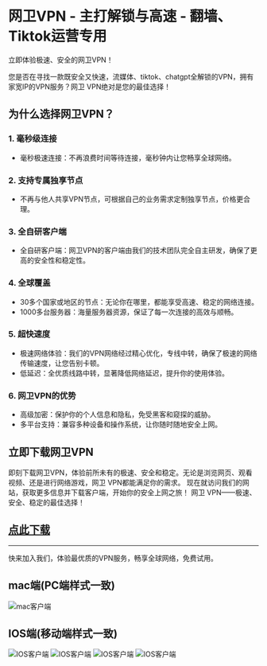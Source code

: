 # 网卫VPN - 主打解锁与高速 - 翻墙、Tiktok运营专用
立即体验极速、安全的网卫VPN！

您是否在寻找一款既安全又快速，流媒体、tiktok、chatgpt全解锁的VPN，拥有家宽IP的VPN服务？网卫 VPN绝对是您的最佳选择！

## 为什么选择网卫VPN？

### 1. 毫秒级连接
- 毫秒极速连接：不再浪费时间等待连接，毫秒钟内让您畅享全球网络。

### 2. 支持专属独享节点
- 不再与他人共享VPN节点，可根据自己的业务需求定制独享节点，价格更合理。
### 3. 全自研客户端
- 全自研客户端：网卫VPN的客户端由我们的技术团队完全自主研发，确保了更高的安全性和稳定性。

### 4. 全球覆盖
- 30多个国家或地区的节点：无论你在哪里，都能享受高速、稳定的网络连接。 
- 1000多台服务器：海量服务器资源，保证了每一次连接的高效与顺畅。

### 5. 超快速度
- 极速网络体验：我们的VPN网络经过精心优化，专线中转，确保了极速的网络传输速度，让您告别卡顿。
- 低延迟：全优质线路中转，显著降低网络延迟，提升你的使用体验。

### 6. 网卫VPN的优势
- 高级加密：保护你的个人信息和隐私，免受黑客和窥探的威胁。
- 多平台支持：兼容多种设备和操作系统，让你随时随地安全上网。

## 立即下载网卫VPN
即刻下载网卫VPN，体验前所未有的极速、安全和稳定。无论是浏览网页、观看视频、还是进行网络游戏，网卫 VPN都能满足你的需求。
现在就访问我们的网站，获取更多信息并下载客户端，开始你的安全上网之旅！
网卫 VPN——极速、安全、稳定的最佳选择！

## [点此下载](https://www.freedroute.top/downloadApp)

------
快来加入我们，体验最优质的VPN服务，畅享全球网络，免费试用。

## mac端(PC端样式一致)
![mac客户端](https://raw.githubusercontent.com/FreedRoute/NetGuardVPN/refs/heads/main/NetGuardVPN/mac.png "网卫VPN")

## IOS端(移动端样式一致)
![IOS客户端](https://github.com/FreedRoute/NetGuardVPN/blob/main/NetGuardVPN/1.png?raw=true "iOS客户端")
![IOS客户端](https://github.com/FreedRoute/NetGuardVPN/blob/main/NetGuardVPN/2.png?raw=true "iOS客户端")
![IOS客户端](https://github.com/FreedRoute/NetGuardVPN/blob/main/NetGuardVPN/3.png?raw=true "iOS客户端")
![IOS客户端](https://github.com/FreedRoute/NetGuardVPN/blob/main/NetGuardVPN/4.png?raw=true "iOS客户端")
